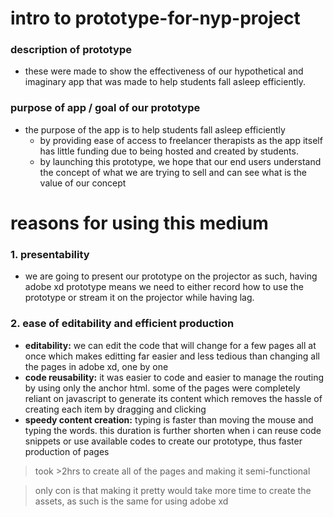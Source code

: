 # intro to prototype-for-nyp-project
### description of prototype
- these were made to show the effectiveness of our hypothetical and imaginary app that was made to help students fall asleep efficiently.
### purpose of app / goal of our prototype
- the purpose of the app is to help students fall asleep efficiently
  - by providing ease of access to freelancer therapists as the app itself has little funding due to being hosted and created by students.
  - by launching this prototype, we hope that our end users understand the concept of what we are trying to sell and can see what is the value of our concept

# reasons for using this medium
### 1. presentability
- we are going to present our prototype on the projector as such, having adobe xd prototype means we need to either record how to use the prototype or stream it on the projector while having lag.
### 2. ease of editability and efficient production
- **editability:** we can edit the code that will change for a few pages all at once which makes editting far easier and less tedious than changing all the pages in adobe xd, one by one
- **code reusability:** it was easier to code and easier to manage the routing by using only the anchor html. some of the pages were completely reliant on javascript to generate its content which removes the hassle of creating each item by dragging and clicking
- **speedy content creation:** typing is faster than moving the mouse and typing the words. this duration is further shorten when i can reuse code snippets or use available codes to create our prototype, thus faster production of pages
> took >2hrs to create all of the pages and making it semi-functional

> only con is that making it pretty would take more time to create the assets, as such is the same for using adobe xd
